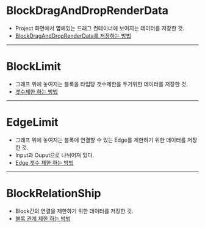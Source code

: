 # BlockDragAndDropRenderData
- Project 화면에서 옆에있는 드래그 컨테이너에 보여지는 데이터를 저장한 것.
- [ BlockDragAndDropRenderData를 저장하는 방법 ](https://github.com/Stonebridge-soma12/otherFronts/tree/feat/src/core/Project/settings/BlockDragAndDropRenderData)
---

# BlockLimit
- 그래프 위에 놓여지는 블록을 타입당 갯수제한을 두기위한 데이터를 저장한 것.
- [ 갯수제한 하는 방법 ](https://github.com/Stonebridge-soma12/otherFronts/tree/feat/src/core/Project/settings/BlockLimit)
---
# EdgeLimit
- 그래프 위에 놓여지는 블록에 연결할 수 있는 Edge를 제한하기 위한 데이터를 저장한 것.
- Input과 Ouput으로 나뉘어져 있다.
- [ Edge 갯수 제한 하는 방법 ](https://github.com/Stonebridge-soma12/otherFronts/tree/feat/src/core/Project/settings/EdgeLimit)
---
# BlockRelationShip
- Block간의 연결을 제한하기 위한 데이터를 저장한 것.
- [ 블록 관계 제한 하는 방법 ](https://github.com/Stonebridge-soma12/otherFronts/tree/feat/src/core/Project/settings/BlockRelationShip)
